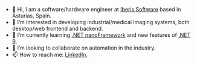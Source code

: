 - 👋 Hi, I am a software/hardware engineer at [Iberis Software](https://iberisoft.com/) based in Asturias, Spain.
- 👀 I’m interested in developing industrial/medical imaging systems, both desktop/web frontend and backend.
- 🌱 I’m currently learning [.NET nanoFramework](https://nanoframework.net/) and new features of [.NET 9](https://dotnet.microsoft.com/es-es/download/dotnet/9.0).
- 💞️ I’m looking to collaborate on automation in the industry.
- 📫 How to reach me: [LinkedIn](https://www.linkedin.com/in/pavelzaytsev/).
